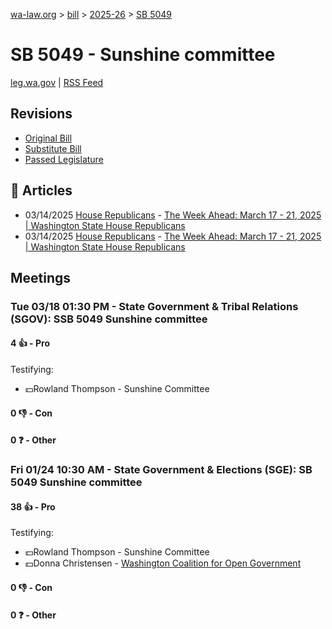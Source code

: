 [wa-law.org](/) > [bill](/bill/) > [2025-26](/bill/2025-26/) > [SB 5049](/bill/2025-26/sb/5049/)

# SB 5049 - Sunshine committee
[leg.wa.gov](https://app.leg.wa.gov/billsummary?BillNumber=5049&Year=2025&Initiative=false) | [RSS Feed](./rss.xml)

## Revisions
* [Original Bill](1/)
* [Substitute Bill](S/)
* [Passed Legislature](S.PL/)

## 📰 Articles
* 03/14/2025 [House Republicans](/org/house_republicans/) - [The Week Ahead: March 17 - 21, 2025 | Washington State House Republicans](http://houserepublicans.wa.gov/week/the-week-ahead-march-17-21-2025/#:~:text=SB%205049)
* 03/14/2025 [House Republicans](/org/house_republicans/) - [The Week Ahead: March 17 - 21, 2025 | Washington State House Republicans](https://houserepublicans.wa.gov/week/the-week-ahead-march-17-21-2025/#:~:text=SB%205049)

## Meetings
### Tue 03/18 01:30 PM - State Government & Tribal Relations (SGOV): SSB 5049 Sunshine committee
#### 4 👍 - Pro
Testifying:
* 💵Rowland Thompson - Sunshine Committee

#### 0 👎 - Con

#### 0 ❓ - Other

### Fri 01/24 10:30 AM - State Government & Elections (SGE): SB 5049 Sunshine committee
#### 38 👍 - Pro
Testifying:
* 💵Rowland Thompson - Sunshine Committee
* 💵Donna Christensen - [Washington Coalition for Open Government](/org/washington_coalition_for_open_government/)

#### 0 👎 - Con

#### 0 ❓ - Other
